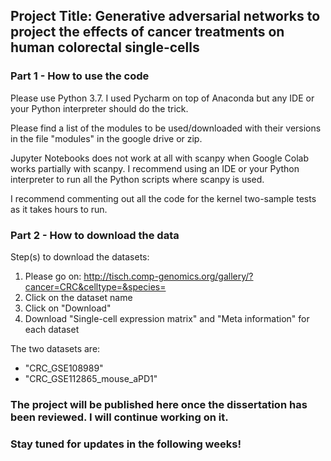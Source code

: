 ## Project Title: Generative adversarial networks to project the effects of cancer treatments on human colorectal single-cells

### Part 1 - How to use the code

Please use Python 3.7. I used Pycharm on top of Anaconda but any IDE or your Python interpreter should do the trick.

Please find a list of the modules to be used/downloaded with their versions in the file "modules" in the google drive or zip.

Jupyter Notebooks does not work at all with scanpy when Google Colab works partially with scanpy. I recommend using
an IDE or your Python interpreter to run all the Python scripts where scanpy is used.

I recommend commenting out all the code for the kernel two-sample tests as it takes hours to run.

### Part 2 - How to download the data

Step(s) to download the datasets:
1) Please go on: http://tisch.comp-genomics.org/gallery/?cancer=CRC&celltype=&species=
2) Click on the dataset name
3) Click on "Download"
4) Download "Single-cell expression matrix" and "Meta information" for each dataset

The two datasets are:
- "CRC_GSE108989"
- "CRC_GSE112865_mouse_aPD1"

### The project will be published here once the dissertation has been reviewed. I will continue working on it.

### Stay tuned for updates in the following weeks!
